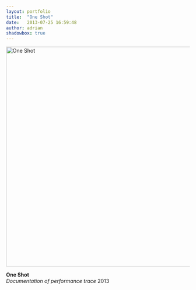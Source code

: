 ```yaml
---
layout: portfolio
title:  "One Shot"
date:   2013-07-25 16:59:48
author: adrian
shadowbox: true
---
```


<a href="{{site.url}}/img/home/one-shot-doc.jpg" rel="shadowbox" title="One Shot">
<img src="{{site.url}}/img/home/one-shot-doc-pre.jpg" height="600px" width="600px" alt="One Shot"></a>

**One Shot** <br />
*Documentation of performance trace*
2013
